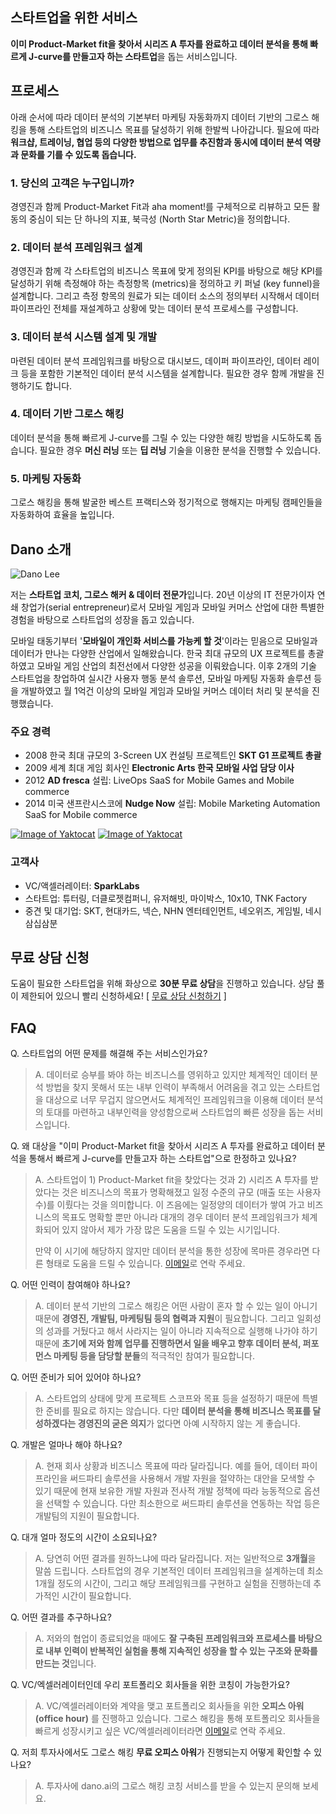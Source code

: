 
## 스타트업을 위한 서비스
**이미 Product-Market fit을 찾아서 시리즈 A 투자를 완료하고 데이터 분석을 통해 빠르게 J-curve를 만들고자 하는 스타트업**을 돕는 서비스입니다.

## 프로세스
아래 순서에 따라 데이터 분석의 기본부터 마케팅 자동화까지 데이터 기반의 그로스 해킹을 통해 스타트업의 비즈니스 목표를 달성하기 위해 한발씩 나아갑니다. 필요에 따라 **워크샵, 트레이닝, 협업 등의 다양한 방법으로 업무를 추진함과 동시에 데이터 분석 역량과 문화를 기를 수 있도록 돕습니다.**

### 1. 당신의 고객은 누구입니까?
경영진과 함께 Product-Market Fit과 aha moment!를 구체적으로 리뷰하고 모든 활동의 중심이 되는 단 하나의 지표, 북극성 (North Star Metric)을 정의합니다.

### 2. 데이터 분석 프레임워크 설계
경영진과 함께 각 스타트업의 비즈니스 목표에 맞게 정의된 KPI를 바탕으로 해당 KPI를 달성하기 위해 측정해야 하는 측정항목 (metrics)을 정의하고 키 퍼널 (key funnel)을 설계합니다. 그리고 측정 항목의 원료가 되는 데이터 소스의 정의부터 시작해서 데이터 파이프라인 전체를 재설계하고 상황에 맞는 데이터 분석 프로세스를 구성합니다.

### 3. 데이터 분석 시스템 설계 및 개발
마련된 데이터 분석 프레임워크를 바탕으로 대시보드, 데이퍼 파이프라인, 데이터 레이크 등을 포함한 기본적인 데이터 분석 시스템을 설계합니다. 필요한 경우 함께 개발을 진행하기도 합니다.

### 4. 데이터 기반 그로스 해킹
데이터 분석을 통해 빠르게 J-curve를 그릴 수 있는 다양한 해킹 방법을 시도하도록 돕습니다. 필요한 경우 **머신 러닝** 또는 **딥 러닝** 기술을 이용한 분석을 진행할 수 있습니다.

### 5. 마케팅 자동화
그로스 해킹을 통해 발굴한 베스트 프랙티스와 정기적으로 행해지는 마케팅 캠페인들을 자동화하여 효율을 높입니다.

## Dano 소개
![Dano Lee](https://d2a08gotq8viav.cloudfront.net/web-pages/images/SKT+Cloud+Inspire2013+Dano+1200x800.jpg)

저는 **스타트업 코치, 그로스 해커 & 데이터 전문가**입니다. 20년 이상의 IT 전문가이자 연쇄 창업가(serial entrepreneur)로서 모바일 게임과 모바일 커머스 산업에 대한 특별한 경험을 바탕으로 스타트업의 성장을 돕고 있습니다.

모바일 태동기부터 '**모바일이 개인화 서비스를 가능케 할 것**'이라는 믿음으로 모바일과 데이터가 만나는 다양한 산업에서 일해왔습니다. 한국 최대 규모의 UX 프로젝트를 총괄하였고 모바일 게임 산업의 최전선에서 다양한 성공을 이뤄왔습니다. 이후 2개의 기술 스타트업을 창업하여 실시간 사용자 행동 분석 솔루션, 모바일 마케팅 자동화 솔루션 등을 개발하였고 월 1억건 이상의 모바일 게임과 모바일 커머스 데이터 처리 및 분석을 진행했습니다. 

### 주요 경력
- 2008 한국 최대 규모의 3-Screen UX 컨설팅 프로젝트인 **SKT G1 프로젝트 총괄**
- 2009 세계 최대 게임 회사인 **Electronic Arts 한국 모바일 사업 담당 이사**
- 2012 **AD fresca** 설립: LiveOps SaaS for Mobile Games and Mobile commerce
- 2014 미국 샌프란시스코에 **Nudge Now** 설립: Mobile Marketing Automation SaaS for Mobile commerce

[![Image of Yaktocat](https://d2a08gotq8viav.cloudfront.net/web-pages/icons/linkedin-button.png)](https://www.linkedin.com/in/danolee/) [![Image of Yaktocat](https://d2a08gotq8viav.cloudfront.net/web-pages/icons/email-button.png)](mailto:dano@dano.ai)

### 고객사
- VC/액셀러레이터: **SparkLabs**
- 스타트업: 튜터링, 더클로젯컴퍼니, 유저해빗, 마이박스, 10x10, TNK Factory
- 중견 및 대기업: SKT, 현대카드, 넥슨, NHN 엔터테인먼트, 네오위즈, 게임빌, 네시삼십삼분

 
## 무료 상담 신청
도움이 필요한 스타트업을 위해 화상으로 **30분 무료 상담**을 진행하고 있습니다. 상담 풀이 제한되어 있으니 빨리 신청하세요!
[ [무료 상담 신청하기](https://goo.gl/UKtBp3) ]

## FAQ
Q. 스타트업의 어떤 문제를 해결해 주는 서비스인가요?
> A. 데이터로 승부를 봐야 하는 비즈니스를 영위하고 있지만 체계적인 데이터 분석 방법을 찾지 못해서 또는 내부 인력이 부족해서 어려움을 겪고 있는 스타트업을 대상으로 너무 무겁지 않으면서도 체계적인 프레임워크을 이용해 데이터 분석의 토대를 마련하고 내부인력을 양성함으로써 스타트업의 빠른 성장을 돕는 서비스입니다.

Q. 왜 대상을 "이미 Product-Market fit을 찾아서 시리즈 A 투자를 완료하고 데이터 분석을 통해서 빠르게 J-curve를 만들고자 하는 스타트업"으로 한정하고 있나요?
> A. 스타트업이 1) Product-Market fit을 찾았다는 것과 2) 시리즈 A 투자를 받았다는 것은 비즈니스의 목표가 명확해졌고 일정 수준의 규모 (매출 또는 사용자수)를 이뤘다는 것을 의미합니다. 이 즈음에는 일정양의 데이터가 쌓여 가고 비즈니스의 목표도 명확할 뿐만 아니라 대개의 경우 데이터 분석 프레임워크가 체계화되어 있지 않아서 제가 가장 많은 도움을 드릴 수 있는 시기입니다. 
> 
> 만약 이 시기에 해당하지 않지만 데이터 분석을 통한 성장에 목마른 경우라면 다른 형태로 도움을 드릴 수 있습니다. [이메일](mailto:dano@dano.ai)로 연락 주세요.

Q. 어떤 인력이 참여해야 하나요?
> A. 데이터 분석 기반의 그로스 해킹은 어떤 사람이 혼자 할 수 있는 일이 아니기 때문에 **경영진, 개발팀, 마케팅팀 등의 협력과 지원**이 필요합니다. 그리고 일회성의 성과를 거뒀다고 해서 사라지는 일이 아니라 지속적으로 실행해 나가야 하기 때문에 **초기에 저와 함께 업무를 진행하면서 일을 배우고 향후 데이터 분석, 퍼포먼스 마케팅 등을 담당할 분들**의 적극적인 참여가 필요합니다.
 
Q. 어떤 준비가 되어 있어야 하나요?
> A. 스타트업의 상태에 맞게 프로젝트 스코프와 목표 등을 설정하기 때문에 특별한 준비를 필요로 하지는 않습니다. 다만 **데이터 분석을 통해 비즈니스 목표를 달성하겠다는 경영진의 굳은 의지**가 없다면 아예 시작하지 않는 게 좋습니다.

Q. 개발은 얼마나 해야 하나요?
> A. 현재 회사 상황과 비즈니스 목표에 따라 달라집니다. 예를 들어, 데이터 파이프라인을 써드파티 솔루션을 사용해서 개발 자원을 절약하는 대안을 모색할 수 있기 때문에 현재 보유한 개발 자원과 전사적 개발 정책에 따라 능동적으로 옵션을 선택할 수 있습니다. 다만 최소한으로 써드파티 솔루션을 연동하는 작업 등은 개발팀의 지원이 필요합니다.

Q. 대개 얼마 정도의 시간이 소요되나요?
> A. 당연히 어떤 결과를 원하느냐에 따라 달라집니다. 저는 일반적으로 **3개월**을 말씀 드립니다. 스타트업의 경우 기본적인 데이터 프레임워크을 설계하는데 최소 1개월 정도의 시간이, 그리고 해당 프레임워크를 구현하고 실험을 진행하는데 추가적인 시간이 필요합니다.

Q. 어떤 결과를 추구하나요?
> A. 저와의 협업이 종료되었을 때에도 **잘 구축된 프레임워크와 프로세스를 바탕으로 내부 인력이 반복적인 실험을 통해 지속적인 성장을 할 수 있는 구조와 문화를 만드는 것**입니다.
 
Q. VC/엑셀러레이터인데 우리 포트폴리오 회사들을 위한 코칭이 가능한가요?
> A. VC/엑셀러레이터와 계약을 맺고 포트폴리오 회사들을 위한 **오피스 아워 (office hour)** 를 진행하고 있습니다. 그로스 해킹을 통해 포트폴리오 회사들을 빠르게 성장시키고 싶은 VC/엑셀러레이터라면 [이메일](mailto:dano@dano.ai)로 연락 주세요.

Q. 저희 투자사에서도 그로스 해킹 **무료 오피스 아워**가 진행되는지 어떻게 확인할 수 있나요?
> A. 투자사에 dano.ai의 그로스 해킹 코칭 서비스를 받을 수 있는지 문의해 보세요.
